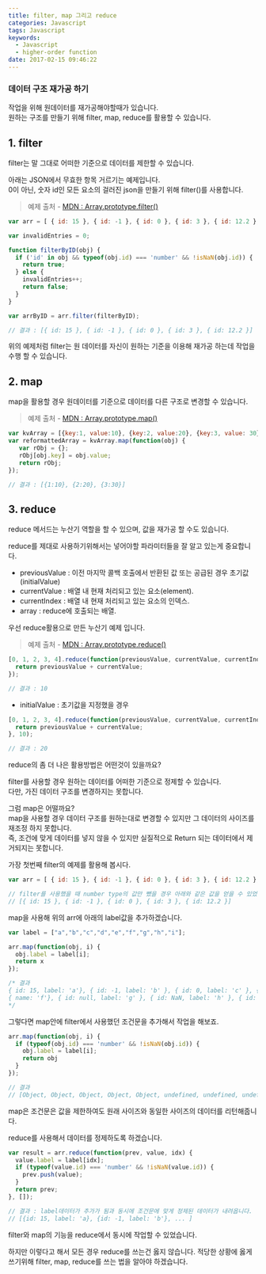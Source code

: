 ```yaml
---
title: filter, map 그리고 reduce 
categories: Javascript
tags: Javascript
keywords:
  - Javascript
  - higher-order function
date: 2017-02-15 09:46:22
---
```


### 데이터 구조 재가공 하기

작업을 위해 원데이터를 재가공해야할때가 있습니다.  
원하는 구조를 만들기 위해 filter, map, reduce를 활용할 수 있습니다.

<!-- more -->

## 1. filter  
filter는 말 그대로 어떠한 기준으로 데이터를 제한할 수 있습니다.

아래는 JSON에서 무효한 항목 거르기는 예제입니다.  
0이 아닌, 숫자 id인 모든 요소의 걸러진 json을 만들기 위해 filter()를 사용합니다.

> 예제 출처 - [MDN : Array.prototype.filter()](https://developer.mozilla.org/ko/docs/Web/JavaScript/Reference/Global_Objects/Array/filter)

```javascript
var arr = [ { id: 15 }, { id: -1 }, { id: 0 }, { id: 3 }, { id: 12.2 }, { }, { id: null }, { id: NaN }, { id: 'undefined' } ];

var invalidEntries = 0;

function filterByID(obj) {
  if ('id' in obj && typeof(obj.id) === 'number' && !isNaN(obj.id)) {
    return true;
  } else {
    invalidEntries++;
    return false;
  }
}

var arrByID = arr.filter(filterByID);

// 결과 : [{ id: 15 }, { id: -1 }, { id: 0 }, { id: 3 }, { id: 12.2 }]
```

위의 예제처럼 filter는 원 데이터를 자신이 원하는 기준을 이용해 재가공 하는데 작업을 수행 할 수 있습니다.

## 2. map

map을 활용할 경우 원데이터를 기준으로 데이터를 다른 구조로 변경할 수 있습니다.

> 예제 출처 - [MDN : Array.prototype.map()](https://developer.mozilla.org/ko/docs/Web/JavaScript/Reference/Global_Objects/Array/map)

```javascript
var kvArray = [{key:1, value:10}, {key:2, value:20}, {key:3, value: 30}];
var reformattedArray = kvArray.map(function(obj) { 
   var rObj = {};
   rObj[obj.key] = obj.value;
   return rObj;
});

// 결과 : [{1:10}, {2:20}, {3:30}] 
```

## 3. reduce

reduce 메서드는 누산기 역할을 할 수 있으며, 값을 재가공 할 수도 있습니다.

reduce를 제대로 사용하기위해서는 넣어야할 파라미터들을 잘 알고 있는게 중요합니다.

- previousValue : 이전 마지막 콜백 호출에서 반환된 값 또는 공급된 경우 초기값(initialValue)  
- currentValue : 배열 내 현재 처리되고 있는 요소(element).  
- currentIndex : 배열 내 현재 처리되고 있는 요소의 인덱스.  
- array : reduce에 호출되는 배열.

우선 reduce활용으로 만든 누산기 예제 입니다.

> 예제 출처 - [MDN : Array.prototype.reduce()](https://developer.mozilla.org/ko/docs/Web/JavaScript/Reference/Global_Objects/Array/Reduce)

```javascript
[0, 1, 2, 3, 4].reduce(function(previousValue, currentValue, currentIndex, array) {
  return previousValue + currentValue;
});

// 결과 : 10
```

- initialValue : 초기값을 지정했을 경우

```javascript
[0, 1, 2, 3, 4].reduce(function(previousValue, currentValue, currentIndex, array) {
  return previousValue + currentValue;
}, 10);

// 결과 : 20
```

reduce의 좀 더 나은 활용방법은 어떤것이 있을까요?  

filter를 사용할 경우 원하는 데이터를 어떠한 기준으로 정제할 수 있습니다.  
다만, 가진 데이터 구조를 변경하지는 못합니다.

그럼 map은 어떨까요?  
map을 사용할 경우 데이터 구조를 원하는대로 변경할 수 있지만 그 데이터의 사이즈를 재조정 하지 못합니다.  
즉, 조건에 맞게 데이터를 넣지 않을 수 있지만 실질적으로 Return 되는 데이터에서 제거되지는 못합니다.

가장 첫번째 filter의 예제를 활용해 봅시다.

```javascript
var arr = [ { id: 15 }, { id: -1 }, { id: 0 }, { id: 3 }, { id: 12.2 }, { }, { id: null }, { id: NaN }, { id: 'undefined' } ];

// filter를 사용했을 때 number type의 값만 뺐을 경우 아래와 같은 값을 얻을 수 있었습니다.
// [{ id: 15 }, { id: -1 }, { id: 0 }, { id: 3 }, { id: 12.2 }]
```

map을 사용해 위의 arr에 아래의 label값을 추가하겠습니다.

```javascript
var label = ["a","b","c","d","e","f","g","h","i"];

arr.map(function(obj, i) {
  obj.label = label[i];
  return x
});

/* 결과 
{ id: 15, label: 'a'}, { id: -1, label: 'b' }, { id: 0, label: 'c' }, { id: 3, label: 'c' }, { id: 12.2, label: 'd' },
{ name: 'f'}, { id: null, label: 'g' }, { id: NaN, label: 'h' }, { id: 'undefined', label: 'i' }
*/
```

그렇다면 map안에 filter에서 사용했던 조건문을 추가해서 작업을 해보죠.

```javascript
arr.map(function(obj, i) {
  if (typeof(obj.id) === 'number' && !isNaN(obj.id)) {
    obj.label = label[i];
    return obj
  }
});

// 결과
// [Object, Object, Object, Object, Object, undefined, undefined, undefined, undefined]
```
map은 조건문은 값을 제한하여도 원래 사이즈와 동일한 사이즈의 데이터를 리턴해줍니다.

reduce를 사용해서 데이터를 정제하도록 하겠습니다.

```javascript
var result = arr.reduce(function(prev, value, idx) {
  value.label = label[idx];
  if (typeof(value.id) === 'number' && !isNaN(value.id)) {
    prev.push(value);
  }
  return prev;
}, []);

// 결과 : label데이터가 추가가 됨과 동시에 조건문에 맞게 정제된 데이터가 내려옵니다. 
// [{id: 15, label: 'a}, {id: -1, label: 'b'}, ... ]
```

filter와 map의 기능을 reduce에서 동시에 작업할 수 있었습니다.

하지만 이렇다고 해서 모든 경우 reduce를 쓰는건 옳지 않습니다. 
적당한 상황에 옳게 쓰기위해 filter, map, reduce를 쓰는 법을 알아야 하겠습니다.
